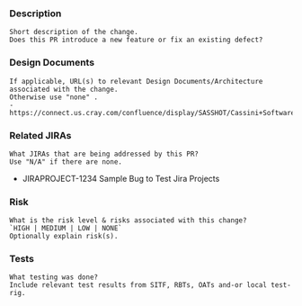 ### Description
    Short description of the change.
    Does this PR introduce a new feature or fix an existing defect?

### Design Documents
    If applicable, URL(s) to relevant Design Documents/Architecture associated with the change.
    Otherwise use "none" .
    - https://connect.us.cray.com/confluence/display/SASSHOT/Cassini+Software+Development+Guidelines

### Related JIRAs
    What JIRAs that are being addressed by this PR?
    Use "N/A" if there are none.
   - JIRAPROJECT-1234 Sample Bug to Test Jira Projects

### Risk
    What is the risk level & risks associated with this change?
    `HIGH | MEDIUM | LOW | NONE`
    Optionally explain risk(s).

### Tests
    What testing was done?
    Include relevant test results from SITF, RBTs, OATs and-or local test-rig.
